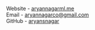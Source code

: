 Website - [aryannagarml.me](https://aryannagarml.me/)   
Email - [aryannagarco@gmail.com](mailto:aryannagarco@gmail.com)   
GitHub - [aryansnagar](https://github.com/aryansnagar)   
